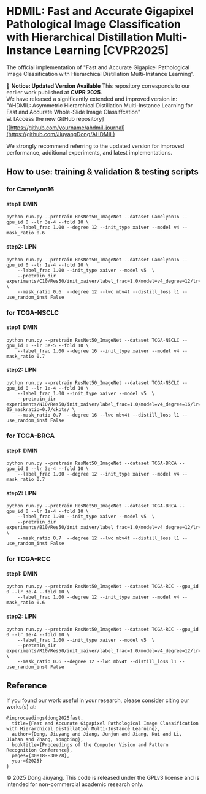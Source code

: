# HDMIL: Fast and Accurate Gigapixel Pathological Image Classification with Hierarchical Distillation Multi-Instance Learning [CVPR2025]
The official implementation of "Fast and Accurate Gigapixel Pathological Image Classification with Hierarchical Distillation Multi-Instance Learning".

🚨 **Notice: Updated Version Available**
This repository corresponds to our earlier work published at **CVPR 2025**.  
We have released a significantly extended and improved version in:
"AHDMIL: Asymmetric Hierarchical Distillation Multi-Instance Learning for Fast and Accurate Whole-Slide Image Classiffcation"  
💻 [Access the new GitHub repository]([https://github.com/yourname/ahdmil-journal](https://github.com/JiuyangDong/AHDMIL)

We strongly recommend referring to the updated version for improved performance, additional experiments, and latest implementations.


## How to use: training & validation & testing scripts

### for Camelyon16
#### step1: DMIN
```shell
python run.py --pretrain ResNet50_ImageNet --dataset Camelyon16 --gpu_id 0 --lr 3e-4 --fold 10 \
    --label_frac 1.00 --degree 12 --init_type xaiver --model v4 --mask_ratio 0.6 
```
#### step2: LIPN
```shell
python run.py --pretrain ResNet50_ImageNet --dataset Camelyon16 --gpu_id 0 --lr 1e-4 --fold 10 \
    --label_frac 1.00 --init_type xaiver --model v5  \
    --pretrain_dir experiments/C10/Res50/init_xaiver/label_frac=1.0/model=v4_degree=12/lr=0.0003_maskratio=0.6/ckpts/ \
    --mask_ratio 0.6  --degree 12 --lwc mbv4t --distill_loss l1 --use_random_inst False 
```

### for TCGA-NSCLC
#### step1: DMIN
```shell
python run.py --pretrain ResNet50_ImageNet --dataset TCGA-NSCLC --gpu_id 0 --lr 3e-5 --fold 10 \
    --label_frac 1.00 --degree 16 --init_type xaiver --model v4 --mask_ratio 0.7  
```
#### step2: LIPN
```shell
python run.py --pretrain ResNet50_ImageNet --dataset TCGA-NSCLC --gpu_id 0 --lr 1e-4 --fold 10 \
    --label_frac 1.00 --init_type xaiver --model v5  \
    --pretrain_dir experiments/N10/Res50/init_xaiver/label_frac=1.0/model=v4_degree=16/lr=3e-05_maskratio=0.7/ckpts/ \
    --mask_ratio 0.7  --degree 16 --lwc mbv4t --distill_loss l1 --use_random_inst False 
```

### for TCGA-BRCA
#### step1: DMIN
```shell
python run.py --pretrain ResNet50_ImageNet --dataset TCGA-BRCA --gpu_id 0 --lr 3e-4 --fold 10 \
    --label_frac 1.00 --degree 12 --init_type xaiver --model v4 --mask_ratio 0.7  
```
#### step2: LIPN
```shell
python run.py --pretrain ResNet50_ImageNet --dataset TCGA-BRCA --gpu_id 0 --lr 1e-4 --fold 10 \
    --label_frac 1.00 --init_type xaiver --model v5  \
    --pretrain_dir experiments/B10/Res50/init_xaiver/label_frac=1.0/model=v4_degree=12/lr=0.0003_maskratio=0.7/ckpts/ \
    --mask_ratio 0.7  --degree 12 --lwc mbv4t --distill_loss l1 --use_random_inst False 
```

### for TCGA-RCC
#### step1: DMIN
```shell
python run.py --pretrain ResNet50_ImageNet --dataset TCGA-RCC --gpu_id 0 --lr 3e-4 --fold 10 \
    --label_frac 1.00 --degree 12 --init_type xaiver --model v4 --mask_ratio 0.6
```
#### step2: LIPN
```shell
python run.py --pretrain ResNet50_ImageNet --dataset TCGA-RCC --gpu_id 0 --lr 1e-4 --fold 10 \
    --label_frac 1.00 --init_type xaiver --model v5  \
    --pretrain_dir experiments/R10/Res50/init_xaiver/label_frac=1.0/model=v4_degree=12/lr=0.0003_maskratio=0.6/ckpts/ \
    --mask_ratio 0.6 --degree 12 --lwc mbv4t --distill_loss l1 --use_random_inst False
```
## Reference
If you found our work useful in your research, please consider citing our works(s) at:
```
@inproceedings{dong2025fast,
  title={Fast and Accurate Gigapixel Pathological Image Classification with Hierarchical Distillation Multi-Instance Learning},
  author={Dong, Jiuyang and Jiang, Junjun and Jiang, Kui and Li, Jiahan and Zhang, Yongbing},
  booktitle={Proceedings of the Computer Vision and Pattern Recognition Conference},
  pages={30818--30828},
  year={2025}
}
```


© 2025 Dong Jiuyang. This code is released under the GPLv3 license and is intended for non-commercial academic research only.

